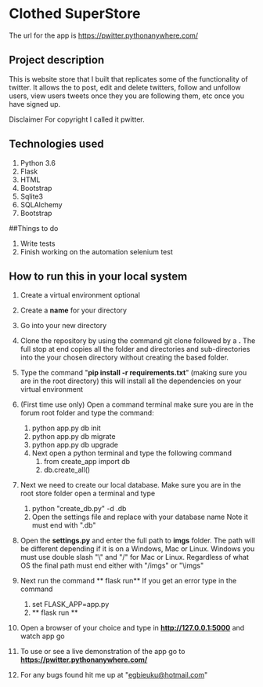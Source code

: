 

# Clothed SuperStore
The url for the app is  https://pwitter.pythonanywhere.com/


## Project description
This is website store that I built that replicates some of the functionality of twitter. It allows the
to post, edit and delete twitters, follow and unfollow users, view users tweets once they you are following
them, etc once you have signed up.

Disclaimer
For copyright I called it pwitter.


## Technologies used
1. Python 3.6
1. Flask
1. HTML
1. Bootstrap
1. Sqlite3
1. SQLAlchemy
1. Bootstrap

##Things to do
1. Write tests
1. Finish working on the automation selenium test

## How to run this in your local system
1. Create a virtual environment optional
1. Create a **name** for your directory
1. Go into your new directory
1. Clone the repository by using the command git clone followed by a **.** The full stop at end copies all the folder and directories and sub-directories into the your chosen directory without creating the based folder.
1. Type the command "**pip install -r requirements.txt**" (making sure you are in the root directory) this will install all the dependencies on your virtual environment

1. (First time use only) Open a command terminal make sure you are in the forum root folder and type the command: 
    1. python app.py db init
    1. python app.py db migrate
    1. python app.py db upgrade
    1. Next open a python terminal and type the following command
        1. from create_app import db
        1. db.create_all()

1. Next we need to create our local database. Make sure you are in the root store folder open a terminal and type
    1. python "create_db.py" -d <name for the database with no space>.db
    1. Open the settings file and replace <name of database no spaces> with your database name
       Note it must end with ".db"

1. Open the **settings.py** and enter the full path to **imgs** folder. The path will be different depending
if it is on a Windows, Mac or Linux. Windows you must use double slash "\\" and "/" for Mac or Linux. Regardless of what OS
the final path must end either with "/imgs" or "\\imgs"
1. Next run the command ** flask run** If you get an error type in the command
    1. set FLASK_APP=app.py
    1. ** flask run **
1. Open a browser of your choice and type in **http://127.0.0.1:5000** and watch app go
1. To use or see a live demonstration of the app go to **https://pwitter.pythonanywhere.com/**

1. For any bugs found hit me up at "egbieuku@hotmail.com"


